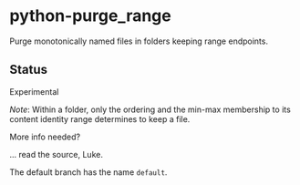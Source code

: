 # python-purge_range
Purge monotonically named files in folders keeping range endpoints.

## Status
Experimental

*Note*: Within a folder, only the ordering and the min-max membership to its content identity range determines to keep a file.

More info needed?

... read the source, Luke.

The default branch has the name `default`.
